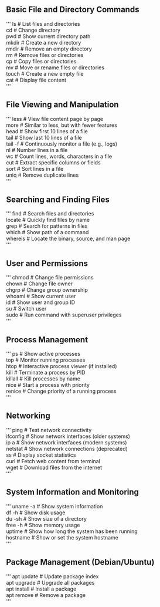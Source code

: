 ## Basic File and Directory Commands
'''
ls          # List files and directories  
cd          # Change directory  
pwd         # Show current directory path  
mkdir       # Create a new directory  
rmdir       # Remove an empty directory  
rm          # Remove files or directories  
cp          # Copy files or directories  
mv          # Move or rename files or directories  
touch       # Create a new empty file  
cat         # Display file content  
'''

## File Viewing and Manipulation
'''
less        # View file content page by page  
more        # Similar to less, but with fewer features  
head        # Show first 10 lines of a file  
tail        # Show last 10 lines of a file  
tail -f     # Continuously monitor a file (e.g., logs)  
nl          # Number lines in a file  
wc          # Count lines, words, characters in a file  
cut         # Extract specific columns or fields  
sort        # Sort lines in a file  
uniq        # Remove duplicate lines  
'''

## Searching and Finding Files
'''
find        # Search files and directories  
locate      # Quickly find files by name  
grep        # Search for patterns in files  
which       # Show path of a command  
whereis     # Locate the binary, source, and man page  
'''

## User and Permissions
'''
chmod       # Change file permissions  
chown       # Change file owner  
chgrp       # Change group ownership  
whoami      # Show current user  
id          # Show user and group ID  
su          # Switch user  
sudo        # Run command with superuser privileges  
'''

## Process Management
'''
ps          # Show active processes  
top         # Monitor running processes  
htop        # Interactive process viewer (if installed)  
kill        # Terminate a process by PID  
killall     # Kill processes by name  
nice        # Start a process with priority  
renice      # Change priority of a running process  
'''

## Networking
'''
ping        # Test network connectivity  
ifconfig    # Show network interfaces (older systems)  
ip a        # Show network interfaces (modern systems)  
netstat     # Show network connections (deprecated)  
ss          # Display socket statistics  
curl        # Fetch web content from terminal  
wget        # Download files from the internet  
'''

## System Information and Monitoring
'''
uname -a    # Show system information  
df -h       # Show disk usage  
du -sh      # Show size of a directory  
free -h     # Show memory usage  
uptime      # Show how long the system has been running  
hostname    # Show or set the system hostname  
'''

## Package Management (Debian/Ubuntu)
'''
apt update              # Update package index  
apt upgrade             # Upgrade all packages  
apt install <package>   # Install a package  
apt remove <package>    # Remove a package  
'''
